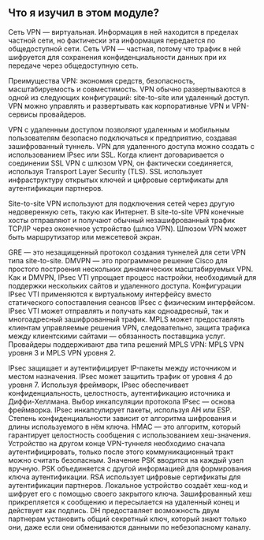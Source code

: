 <!-- 8.4.1 -->
## Что я изучил в этом модуле?

Сеть VPN — виртуальная. Информация в ней находится в пределах частной сети, но фактически эта информация передается по общедоступной сети. Сеть VPN — частная, потому что трафик в ней шифруется для сохранения конфиденциальности данных при их передаче через общедоступную сеть. 

Преимущества VPN: экономия средств, безопасность, масштабируемость и совместимость. VPN обычно развертываются в одной из следующих конфигураций: site-to-site или удаленный доступ. VPN можно управлять и развертывать как корпоративные VPN и VPN-сервисы провайдеров.

VPN с удаленным доступом позволяют удаленным и мобильным пользователям безопасно подключаться к предприятию, создавая зашифрованный туннель. VPN для удаленного доступа можно создать с использованием IPsec или SSL. Когда клиент договаривается о соединении SSL VPN с шлюзом VPN, он фактически соединяется, используя Transport Layer Security (TLS). SSL использует инфраструктуру открытых ключей и цифровые сертификаты для аутентификации партнеров. 

Site-to-site VPN используют для подключения сетей через другую недоверенную сеть, такую как Интернет. В site-to-site VPN конечные хосты отправляют и получают обычный незашифрованный трафик TCP/IP через оконечное устройство (шлюз VPN). Шлюзом VPN может быть маршрутизатор или межсетевой экран. 

GRE — это незащищенный протокол создания туннелей для сети VPN типа site-to-site. DMVPN — это программное решение Cisco для простого построения нескольких динамических масштабируемых VPN. Как и DMVPN, IPsec VTI упрощает процесс настройки, необходимый для поддержки нескольких сайтов и удаленного доступа. Конфигурации IPsec VTI применяются к виртуальному интерфейсу вместо статического сопоставления сеансов IPsec с физическим интерфейсом. IPsec VTI может отправлять и получать как одноадресный, так и многоадресный зашифрованный трафик. MPLS может предоставлять клиентам управляемые решения VPN, следовательно, защита трафика между клиентскими сайтами — обязанность поставщика услуг. Провайдеры поддерживают два типа решений MPLS VPN: MPLS VPN уровня 3 и MPLS VPN уровня 2.

IPsec защищает и аутентифицирует IP-пакеты между источником и местом назначения. IPsec может защитить трафик от уровня 4 до уровня 7. Используя фреймворк, IPsec обеспечивает конфиденциальность, целостность, аутентификацию источника и Диффи-Хеллмана. Выбор инкапсуляции протокола IPsec — основа фреймворка. IPsec инкапсулирует пакеты, используя AH или ESP. Степень конфиденциальности зависит от алгоритма шифрования и длины используемого в нём ключа. HMAC — это алгоритм, который гарантирует целостность сообщения с использованием хеш-значения. Устройство на другом конце VPN-туннеля необходимо сначала аутентифицировать, только после этого коммуникационный тракт можно считать безопасным. Значение PSK вводится на каждый узел вручную. PSK объединяется с другой информацией для формирования ключа аутентификации. RSA использует цифровые сертификаты для аутентификации партнеров. Локальное устройство создаёт хеш-код и шифрует его с помощью своего закрытого ключа. Зашифрованный хеш прикрепляется к сообщению и пересылается на удаленный конец и действует как подпись. DH предоставляет возможность двум партнерам установить общий секретный ключ, который знают только они, даже если они обмениваются данными по небезопасному каналу.

<!-- 8.4.2 -->
<!-- quiz -->

